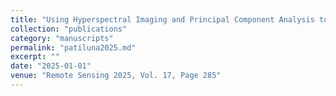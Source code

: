 ```yaml
---
title: "Using Hyperspectral Imaging and Principal Component Analysis to Detect and Monitor Water Stress in Ornamental Plants"
collection: "publications"
category: "manuscripts"
permalink: "patiluna2025.md"
excerpt: ""
date: "2025-01-01"
venue: "Remote Sensing 2025, Vol. 17, Page 285"
---
```

